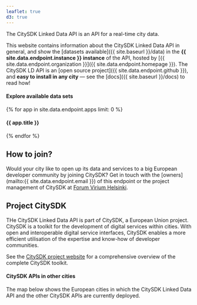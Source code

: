 ```yaml
---
leaflet: true
d3: true
---
```


The CitySDK Linked Data API is an API for a real-time city data.

<!-- Makes services easier to implement, data easier to distribute and applications easier to build. A list of available data in this endpoint can be seen via [data]({{ site.baseurl }}/data) and the [map viewer]({{ site.baseurl }}/map).

Open data API for easy access of

One simple-to-use API for all your city's open data

developers
researchers
jounalists -->

This website contains information about the CitySDK Linked Data API in general, and show the [datasets available]({{ site.baseurl }}/data) in the __{{ site.data.endpoint.instance }} instance__ of the API, hosted by [{{ site.data.endpoint.organization }}]({{ site.data.endpoint.homepage }}). The CitySDK LD API is an [open source project]({{ site.data.endpoint.github }}), and __easy to install in any city__ — see the [docs]({{ site.baseurl }}/docs) to read how!

<div id="apps">
  <h4>Explore available data sets</h4>
  <a class="wide-image-link" href="{{ site.baseurl}}/map#{{ site.data.endpoint.examples[0].url }}" style="background-image: url({{ site.baseurl }}/images/apps/map-wide.jpg)"></a>
  {% for app in site.data.endpoint.apps limit: 0 %}
  <h4>{{ app.title }}</h4>
  <a class="wide-image-link" href="{{ site.baseurl}}/apps#{{ app.name }}" style="background-image: url({{ site.baseurl }}/images/apps/{{ app.name }}-wide.jpg)"></a>
  {% endfor %}
</div>

## How to join?

Would your city like to open up its data and services to a big European developer community by joining CitySDK? Get in touch with the [owners](mailto:{{ site.data.endpoint.email }}) of this endpoint or the project management of CitySDK at [Forum Virium Helsinki](http://www.citysdk.eu/partners/forum-virium/).

## Project CitySDK

THe CitySDK Linked Data API is part of CitySDK, a European Union project. CitySDK is a toolkit for the development of digital services within cities. With open and interoperable digital service interfaces, CitySDK enables a more efficient utilisation of the expertise and know-how of developer communities.

See the [CitySDK project website](http://www.citysdk.eu/) for a comprehensive overview of the complete CitySDK toolkit.

#### CitySDK APIs in other cities

The map below shows the European cities in which the CitySDK Linked Data API and the other CitySDK APIs are currently deployed.

<div id="map">
</div>
<script>
  var tileUrl = "{{ site.data.endpoint.tiles }}",
      color = '{{ site.data.style.font-color }}',
      brandColor = '{{ site.data.style.brand-color }}',
      linkColor = '{{ site.data.style.link-color }}',

      map = L.map('map', {
        zoomControl: false
      }),
      osmAttrib = 'Map data © OpenStreetMap contributors',
      tileLayer = new L.TileLayer(tileUrl, {
        attribution: osmAttrib
      }).addTo(map);

  // Disable map interaction
  map.dragging.disable();
  map.touchZoom.disable();
  map.doubleClickZoom.disable();
  map.scrollWheelZoom.disable();
  map.boxZoom.disable();
  map.keyboard.disable();

  var pointStyle = {
    radius: 9,
    color: color,
    fillColor: linkColor,
    weight: 2,
    opacity: 1,
    fillOpacity: 1
  };

  function popup(feature) {
    var apiList = [];
    for (var type in feature.properties.apis) {
      var title = "Linked Data API";
      if (type === "participation") {
        title = "Open311 Participation API"
      } else if (type === "tourism") {
        title = "Tourism API";
      }
      apiList.push("<li><a href='" + feature.properties.apis[type] + "'>" + title + "</a></li>");
    }
    return feature.properties.title + ":"
        + "<ul>" + apiList.join('') + "</ul>";
  }

  d3.json("{{ site.baseurl}}/map/endpoints.json", function(json) {
    var geojson = new L.geoJson(json, {
      onEachFeature: function (feature, layer) {
        layer.bindPopup(popup(feature));
      },
      pointToLayer: function (feature, latlng) {
        return L.circleMarker(latlng, pointStyle);
      }
    }).addTo(map);
    map.fitBounds(geojson.getBounds());
  });
</script>
